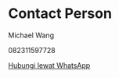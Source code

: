 # Contact Person

Michael Wang

082311597728

[Hubungi lewat WhatsApp](https://wa.me/6282311597728)
